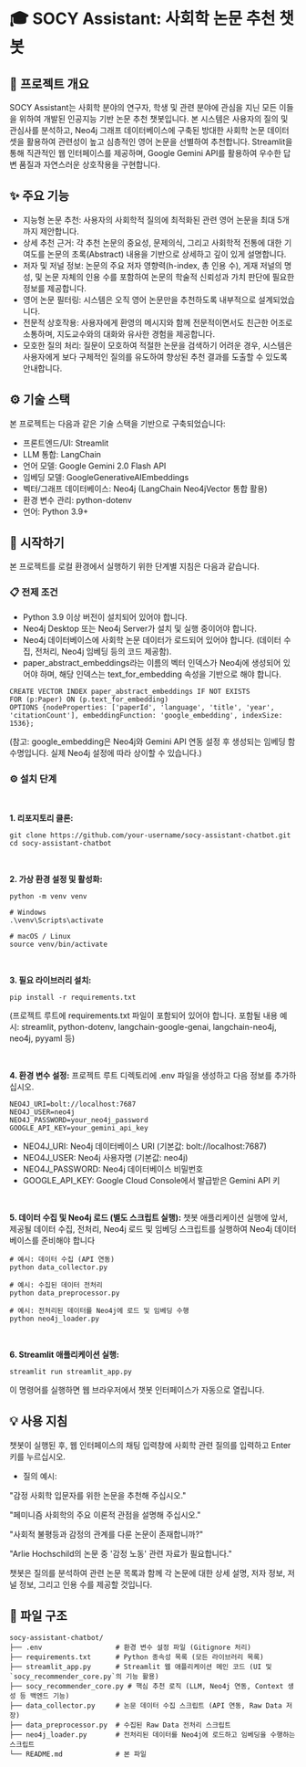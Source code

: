 # 🎓 SOCY Assistant: 사회학 논문 추천 챗봇

## 🚀 프로젝트 개요
SOCY Assistant는 사회학 분야의 연구자, 학생 및 관련 분야에 관심을 지닌 모든 이들을 위하여 개발된 인공지능 기반 논문 추천 챗봇입니다. 본 시스템은 사용자의 질의 및 관심사를 분석하고, Neo4j 그래프 데이터베이스에 구축된 방대한 사회학 논문 데이터셋을 활용하여 관련성이 높고 심층적인 영어 논문을 선별하여 추천합니다. Streamlit을 통해 직관적인 웹 인터페이스를 제공하며, Google Gemini API를 활용하여 우수한 답변 품질과 자연스러운 상호작용을 구현합니다.

## ✨ 주요 기능
- 지능형 논문 추천: 사용자의 사회학적 질의에 최적화된 관련 영어 논문을 최대 5개까지 제안합니다.
- 상세 추천 근거: 각 추천 논문의 중요성, 문제의식, 그리고 사회학적 전통에 대한 기여도를 논문의 초록(Abstract) 내용을 기반으로 상세하고 깊이 있게 설명합니다.
- 저자 및 저널 정보: 논문의 주요 저자 영향력(h-index, 총 인용 수), 게재 저널의 명성, 및 논문 자체의 인용 수를 포함하여 논문의 학술적 신뢰성과 가치 판단에 필요한 정보를 제공합니다.
- 영어 논문 필터링: 시스템은 오직 영어 논문만을 추천하도록 내부적으로 설계되었습니다.
- 전문적 상호작용: 사용자에게 환영의 메시지와 함께 전문적이면서도 친근한 어조로 소통하며, 지도교수와의 대화와 유사한 경험을 제공합니다.
- 모호한 질의 처리: 질문이 모호하여 적절한 논문을 검색하기 어려운 경우, 시스템은 사용자에게 보다 구체적인 질의를 유도하여 향상된 추천 결과를 도출할 수 있도록 안내합니다.

## ⚙️ 기술 스택
본 프로젝트는 다음과 같은 기술 스택을 기반으로 구축되었습니다:

- 프론트엔드/UI: Streamlit
- LLM 통합: LangChain
- 언어 모델: Google Gemini 2.0 Flash API
- 임베딩 모델: GoogleGenerativeAIEmbeddings
- 벡터/그래프 데이터베이스: Neo4j (LangChain Neo4jVector 통합 활용)
- 환경 변수 관리: python-dotenv
- 언어: Python 3.9+

## 🚀 시작하기
본 프로젝트를 로컬 환경에서 실행하기 위한 단계별 지침은 다음과 같습니다.

### 📋 전제 조건
- Python 3.9 이상 버전이 설치되어 있어야 합니다.
- Neo4j Desktop 또는 Neo4j Server가 설치 및 실행 중이어야 합니다.
- Neo4j 데이터베이스에 사회학 논문 데이터가 로드되어 있어야 합니다. (데이터 수집, 전처리, Neo4j 임베딩 등의 코드 제공함).
- paper_abstract_embeddings라는 이름의 벡터 인덱스가 Neo4j에 생성되어 있어야 하며, 해당 인덱스는 text_for_embedding 속성을 기반으로 해야 합니다.

```
CREATE VECTOR INDEX paper_abstract_embeddings IF NOT EXISTS
FOR (p:Paper) ON (p.text_for_embedding)
OPTIONS {nodeProperties: ['paperId', 'language', 'title', 'year', 'citationCount'], embeddingFunction: 'google_embedding', indexSize: 1536};
```
(참고: google_embedding은 Neo4j와 Gemini API 연동 설정 후 생성되는 임베딩 함수명입니다. 실제 Neo4j 설정에 따라 상이할 수 있습니다.)

### ⚙️ 설치 단계
&nbsp;

**1. 리포지토리 클론:**
```
git clone https://github.com/your-username/socy-assistant-chatbot.git
cd socy-assistant-chatbot
```
&nbsp;

**2. 가상 환경 설정 및 활성화:**
```
python -m venv venv

# Windows
.\venv\Scripts\activate

# macOS / Linux
source venv/bin/activate
```

&nbsp;

**3. 필요 라이브러리 설치:**

```
pip install -r requirements.txt
```
(프로젝트 루트에 requirements.txt 파일이 포함되어 있어야 합니다. 포함될 내용 예시: streamlit, python-dotenv, langchain-google-genai, langchain-neo4j, neo4j, pyyaml 등)

&nbsp;

**4. 환경 변수 설정:**
프로젝트 루트 디렉토리에 .env 파일을 생성하고 다음 정보를 추가하십시오.
```
NEO4J_URI=bolt://localhost:7687
NEO4J_USER=neo4j
NEO4J_PASSWORD=your_neo4j_password
GOOGLE_API_KEY=your_gemini_api_key
```
- NEO4J_URI: Neo4j 데이터베이스 URI (기본값: bolt://localhost:7687)
- NEO4J_USER: Neo4j 사용자명 (기본값: neo4j)
- NEO4J_PASSWORD: Neo4j 데이터베이스 비밀번호
- GOOGLE_API_KEY: Google Cloud Console에서 발급받은 Gemini API 키

&nbsp;

**5. 데이터 수집 및 Neo4j 로드 (별도 스크립트 실행):**
챗봇 애플리케이션 실행에 앞서, 제공될 데이터 수집, 전처리, Neo4j 로드 및 임베딩 스크립트를 실행하여 Neo4j 데이터베이스를 준비해야 합니다
```
# 예시: 데이터 수집 (API 연동)
python data_collector.py

# 예시: 수집된 데이터 전처리
python data_preprocessor.py

# 예시: 전처리된 데이터를 Neo4j에 로드 및 임베딩 수행
python neo4j_loader.py
```
&nbsp;

**6. Streamlit 애플리케이션 실행:**
```
streamlit run streamlit_app.py
```
이 명령어를 실행하면 웹 브라우저에서 챗봇 인터페이스가 자동으로 열립니다.

## 💡 사용 지침
챗봇이 실행된 후, 웹 인터페이스의 채팅 입력창에 사회학 관련 질의를 입력하고 Enter 키를 누르십시오.

- 질의 예시:

"감정 사회학 입문자를 위한 논문을 추천해 주십시오."

"페미니즘 사회학의 주요 이론적 관점을 설명해 주십시오."

"사회적 불평등과 감정의 관계를 다룬 논문이 존재합니까?"

"Arlie Hochschild의 논문 중 '감정 노동' 관련 자료가 필요합니다."


챗봇은 질의를 분석하여 관련 논문 목록과 함께 각 논문에 대한 상세 설명, 저자 정보, 저널 정보, 그리고 인용 수를 제공할 것입니다.

## 📁 파일 구조
```
socy-assistant-chatbot/
├── .env                  # 환경 변수 설정 파일 (Gitignore 처리)
├── requirements.txt      # Python 종속성 목록 (모든 라이브러리 목록)
├── streamlit_app.py      # Streamlit 웹 애플리케이션 메인 코드 (UI 및 `socy_recommender_core.py`의 기능 활용)
├── socy_recommender_core.py # 핵심 추천 로직 (LLM, Neo4j 연동, Context 생성 등 백엔드 기능)
├── data_collector.py     # 논문 데이터 수집 스크립트 (API 연동, Raw Data 저장)
├── data_preprocessor.py  # 수집된 Raw Data 전처리 스크립트
├── neo4j_loader.py       # 전처리된 데이터를 Neo4j에 로드하고 임베딩을 수행하는 스크립트
└── README.md             # 본 파일
```

